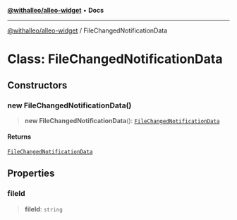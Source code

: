 [**@withalleo/alleo-widget**](../README.md) • **Docs**

***

[@withalleo/alleo-widget](../globals.md) / FileChangedNotificationData

# Class: FileChangedNotificationData

## Constructors

### new FileChangedNotificationData()

> **new FileChangedNotificationData**(): [`FileChangedNotificationData`](FileChangedNotificationData.md)

#### Returns

[`FileChangedNotificationData`](FileChangedNotificationData.md)

## Properties

### fileId

> **fileId**: `string`
